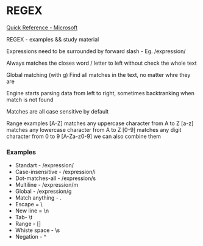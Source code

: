 # REGEX
<a href="https://docs.microsoft.com/en-us/dotnet/standard/base-types/regular-expression-language-quick-reference">Quick Reference - Microsoft</a>

REGEX - examples &amp;&amp; study material

Expressions need to be surrounded by forward slash - Eg.
/expression/

Always matches the closes word / letter to left without check the whole text

Global matching (with g)
Find all matches in the text, no matter whre they are

Engine starts parsing data from left to right, sometimes backtranking when match is not found

Matches are all case sensitive by default

Range examples
[A-Z]  matches any uppercase character from A to Z 
[a-z] matches any lowercase character from A to Z 
[0-9] matches any digit character from 0 to 9
[A-Za-z0-9] we can also combine them

### Examples
- Standart - /expression/
- Case-insensitive - /expression/i
- Dot-matches-all - /expression/s
- Multiline - /expression/m
- Global - /expression/g
- Match anything - .
- Escape = \
- New line = \n
- Tab- \t
- Range - []
- Whiste space - \s 
- Negation - ^
